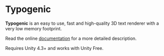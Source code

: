 Typogenic
=========

**Typogenic** is an easy to use, fast and high-quality 3D text renderer with a very low memory footprint.

Read the online [documentation](http://thomashourdel.com/typogenic/doc/) for a more detailed description.

Requires Unity 4.3+ and works with Unity Free.
